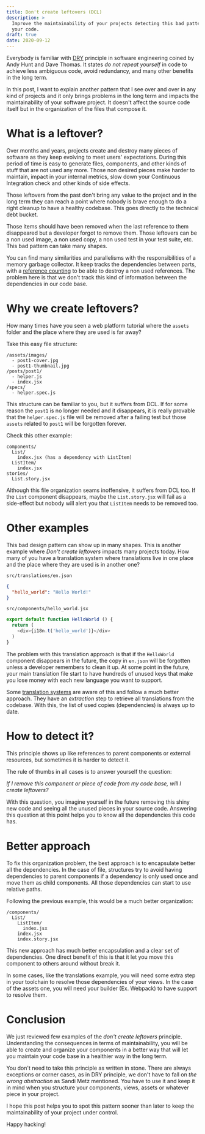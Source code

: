 ```yaml
---
title: Don't create leftovers (DCL)
description: >
  Improve the maintainability of your projects detecting this bad pattern in
  your code.
draft: true
date: 2020-09-12
---
```


Everybody is familiar with
[DRY](https://en.wikipedia.org/wiki/Don%27t_repeat_yourself) principle in
software engineering coined by Andy Hunt and Dave Thomas. It states *do not
repeat yourself* in code to achieve less ambiguous code, avoid redundancy, and
many other benefits in the long term.

In this post, I want to explain another pattern that I see over and over in any
kind of projects and it only brings problems in the long term and impacts the
maintainability of your software project. It doesn't affect the source code
itself but in the organization of the files that compose it.

# What is a leftover?

Over months and years, projects create and destroy many pieces of software
as they keep evolving to meet users' expectations. During this period of
time is easy to generate files, components, and other kinds of stuff that are not
used any more. Those non desired pieces make harder to maintain, impact in your
internal metrics, slow down your Continuous Integration check and other kinds
of side effects.

Those leftovers from the past don't bring any value to the project and in the
long term they can reach a point where nobody is brave enough to do a right
cleanup to have a healthy codebase. This goes directly to the technical debt
bucket.

Those items should have been removed when the last reference to them disappeared
but a developer forgot to remove them. Those leftovers can be a non used
image, a non used copy, a non used test in your test suite, etc. This bad
pattern can take many shapes.

You can find many similarities and parallelisms with the responsibilities of a
memory garbage collector. It keep tracks the dependencies between parts, with
a [reference counting](https://en.wikipedia.org/wiki/Reference_counting) to be
able to destroy a non used references. The problem here is that we
don't track this kind of information between the dependencies in our code base.

# Why we create leftovers?

How many times have you seen a web platform tutorial where the `assets` folder
and the place where they are used is far away?

Take this easy file structure:

```
/assets/images/
  - post1-cover.jpg
  - post1-thumbnail.jpg
/posts/post1/
  - helper.js
  - index.jsx
/specs/
  - helper.spec.js
```

This structure can be familiar to you, but it suffers from DCL. If for some
reason the `post1` is no longer needed and it disappears, it is really
provable that the `helper.spec.js` file will be removed after a failing test but
those `assets` related to `post1` will be forgotten forever.

Check this other example:

```
components/
  List/
    index.jsx (has a dependency with ListItem)
  ListItem/
    index.jsx
stories/
  List.story.jsx
```

Although this file organization seams inoffensive, it suffers from DCL too. If
the `List` component disappears, maybe the `List.story.jsx` will fail as a
side-effect but nobody will alert you that `ListItem` needs to
be removed too.

# Other examples

This bad design pattern can show up in many shapes. This is another example
where *Don't create leftovers* impacts many projects today. How many of you
have a translation system where translations live in one place and the place
where they are used is in another one?

`src/translations/en.json`
```json
{
  "hello_world": "Hello World!"
}
```

`src/components/hello_world.jsx`

```js
export default function HelloWorld () {
  return (
    <div>{i18n.t('hello_world')}</div>
  )
}
```

The problem with this translation approach is that if the `HelloWorld`
component disappears in the future, the copy in `en.json` will be forgotten unless
a developer remembers to clean it up. At some point in the future, your
main translation file start to have hundreds of unused keys that make you lose
money with each new language you want to support.

Some [translation systems](https://formatjs.io/docs/getting-started/message-extraction)
are aware of this and follow a much better approach. They have an *extraction*
step to retrieve all translations from the codebase. With this, the list of
used copies (dependencies) is always up to date.

# How to detect it?

This principle shows up like references to parent components or external
resources, but sometimes it is harder to detect it.

The rule of thumbs in all cases is to answer yourself the question:

*If I remove this component or piece of code from my code base, will I create leftovers?*

With this question, you imagine yourself in the future removing this shiny new
code and seeing all the unused pieces in your source code. Answering this
question at this point helps you to know all the dependencies this code has.

# Better approach

To fix this organization problem, the best approach is to encapsulate better
all the dependencies. In the case of file, structures try to avoid having
dependencies to parent components if a dependency is only used once and move
them as child components. All those dependencies can start to use relative
paths.

Following the previous example, this would be a much better organization:

```
/components/
  List/
    ListItem/
      index.jsx
    index.jsx
    index.story.jsx
```

This new approach has much better encapsulation and a clear set of
dependencies. One direct benefit of this is that it let you move this component
to others around without break it.

In some cases, like the translations example, you will need some extra step in
your toolchain to resolve those dependencies of your views. In the case of the
assets one, you will need your builder (Ex. Webpack) to have support to resolve
them.

# Conclusion

We just reviewed few examples of the *don't create leftovers* principle.
Understanding the consequences in terms of maintainability, you will be able to
create and organize your components in a better way that will let you
maintain your code base in a healthier way in the long term.

You don't need to take this principle as written in stone. There are always
exceptions or corner cases, as in DRY principle, we don't have to fall on *the
wrong abstraction* as Sandi Metz mentioned. You have to use it and keep it
in mind when you structure your components, views, assets or
whatever piece in your project.

I hope this post helps you to spot this pattern sooner than later to keep the
maintainability of your project under control.

Happy hacking!
